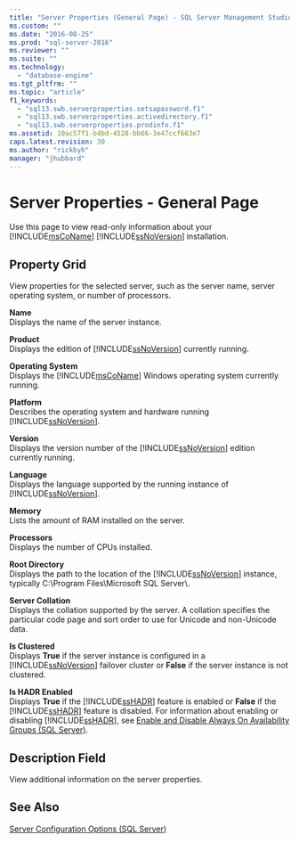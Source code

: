 ```yaml
---
title: "Server Properties (General Page) - SQL Server Management Studio | Microsoft Docs"
ms.custom: ""
ms.date: "2016-08-25"
ms.prod: "sql-server-2016"
ms.reviewer: ""
ms.suite: ""
ms.technology: 
  - "database-engine"
ms.tgt_pltfrm: ""
ms.topic: "article"
f1_keywords: 
  - "sql13.swb.serverproperties.setsapassword.f1"
  - "sql13.swb.serverproperties.activedirectory.f1"
  - "sql13.swb.serverproperties.prodinfo.f1"
ms.assetid: 10ac57f1-b4bd-4528-bb66-3e47ccf663e7
caps.latest.revision: 30
ms.author: "rickbyh"
manager: "jhubbard"
---
```

# Server Properties - General Page
  Use this page to view read-only information about your [!INCLUDE[msCoName](../../../a9notintoc/includes/msconame-md.md)] [!INCLUDE[ssNoVersion](../../../a9notintoc/includes/ssnoversion-md.md)] installation.  
  
## Property Grid  
 View properties for the selected server, such as the server name, server operating system, or number of processors.  
  
 **Name**  
 Displays the name of the server instance.  
  
 **Product**  
 Displays the edition of [!INCLUDE[ssNoVersion](../../../a9notintoc/includes/ssnoversion-md.md)] currently running.  
  
 **Operating System**  
 Displays the [!INCLUDE[msCoName](../../../a9notintoc/includes/msconame-md.md)] Windows operating system currently running.  
  
 **Platform**  
 Describes the operating system and hardware running [!INCLUDE[ssNoVersion](../../../a9notintoc/includes/ssnoversion-md.md)].  
  
 **Version**  
 Displays the version number of the [!INCLUDE[ssNoVersion](../../../a9notintoc/includes/ssnoversion-md.md)] edition currently running.  
  
 **Language**  
 Displays the language supported by the running instance of [!INCLUDE[ssNoVersion](../../../a9notintoc/includes/ssnoversion-md.md)].  
  
 **Memory**  
 Lists the amount of RAM installed on the server.  
  
 **Processors**  
 Displays the number of CPUs installed.  
  
 **Root Directory**  
 Displays the path to the location of the [!INCLUDE[ssNoVersion](../../../a9notintoc/includes/ssnoversion-md.md)] instance, typically C:\Program Files\Microsoft SQL Server\\.  
  
 **Server Collation**  
 Displays the collation supported by the server. A collation specifies the particular code page and sort order to use for Unicode and non-Unicode data.  
  
 **Is Clustered**  
 Displays **True** if the server instance is configured in a [!INCLUDE[ssNoVersion](../../../a9notintoc/includes/ssnoversion-md.md)] failover cluster or **False** if the server instance is not clustered.  
  
 **Is HADR Enabled**  
 Displays **True** if the [!INCLUDE[ssHADR](../../../a9notintoc/includes/sshadr-md.md)] feature is enabled or **False** if the [!INCLUDE[ssHADR](../../../a9notintoc/includes/sshadr-md.md)] feature is disabled. For information about enabling or disabling [!INCLUDE[ssHADR](../../../a9notintoc/includes/sshadr-md.md)], see [Enable and Disable Always On Availability Groups &#40;SQL Server&#41;](../../../database-engine/availability-groups/windows/enable-and-disable-always-on-availability-groups-sql-server.md).  
  
## Description Field  
 View additional information on the server properties.  
  
## See Also  
 [Server Configuration Options &#40;SQL Server&#41;](../../../database-engine/configure/windows/server-configuration-options-sql-server.md)  
  
  